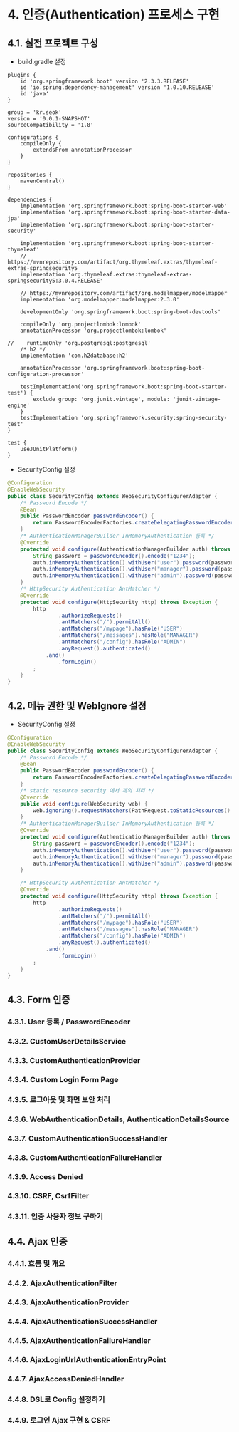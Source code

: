 # 4. 인증(Authentication) 프로세스 구현

## 4.1. 실전 프로젝트 구성

- build.gradle 설정

```
plugins {
    id 'org.springframework.boot' version '2.3.3.RELEASE'
    id 'io.spring.dependency-management' version '1.0.10.RELEASE'
    id 'java'
}

group = 'kr.seok'
version = '0.0.1-SNAPSHOT'
sourceCompatibility = '1.8'

configurations {
    compileOnly {
        extendsFrom annotationProcessor
    }
}

repositories {
    mavenCentral()
}

dependencies {
    implementation 'org.springframework.boot:spring-boot-starter-web'
    implementation 'org.springframework.boot:spring-boot-starter-data-jpa'
    implementation 'org.springframework.boot:spring-boot-starter-security'

    implementation 'org.springframework.boot:spring-boot-starter-thymeleaf'
    // https://mvnrepository.com/artifact/org.thymeleaf.extras/thymeleaf-extras-springsecurity5
    implementation 'org.thymeleaf.extras:thymeleaf-extras-springsecurity5:3.0.4.RELEASE'

    // https://mvnrepository.com/artifact/org.modelmapper/modelmapper
    implementation 'org.modelmapper:modelmapper:2.3.0'

    developmentOnly 'org.springframework.boot:spring-boot-devtools'

    compileOnly 'org.projectlombok:lombok'
    annotationProcessor 'org.projectlombok:lombok'

//    runtimeOnly 'org.postgresql:postgresql'
    /* h2 */
    implementation 'com.h2database:h2'

    annotationProcessor 'org.springframework.boot:spring-boot-configuration-processor'

    testImplementation('org.springframework.boot:spring-boot-starter-test') {
        exclude group: 'org.junit.vintage', module: 'junit-vintage-engine'
    }
    testImplementation 'org.springframework.security:spring-security-test'
}

test {
    useJUnitPlatform()
}
```

- SecurityConfig 설정 

```java
@Configuration
@EnableWebSecurity
public class SecurityConfig extends WebSecurityConfigurerAdapter {
    /* Password Encode */
    @Bean
    public PasswordEncoder passwordEncoder() {
        return PasswordEncoderFactories.createDelegatingPasswordEncoder();
    }
    /* AuthenticationManagerBuilder InMemoryAuthentication 등록 */
    @Override
    protected void configure(AuthenticationManagerBuilder auth) throws Exception {
        String password = passwordEncoder().encode("1234");
        auth.inMemoryAuthentication().withUser("user").password(password).roles("USER");
        auth.inMemoryAuthentication().withUser("manager").password(password).roles("MANAGER");
        auth.inMemoryAuthentication().withUser("admin").password(password).roles("ADMIN");
    }
    /* HttpSecurity Authentication AntMatcher */
    @Override
    protected void configure(HttpSecurity http) throws Exception {
        http
                .authorizeRequests()
                .antMatchers("/").permitAll()
                .antMatchers("/mypage").hasRole("USER")
                .antMatchers("/messages").hasRole("MANAGER")
                .antMatchers("/config").hasRole("ADMIN")
                .anyRequest().authenticated()
            .and()
                .formLogin()
        ;
    }
}
```

## 4.2. 메뉴 권한 및 WebIgnore 설정

- SecurityConfig 설정

```java
@Configuration
@EnableWebSecurity
public class SecurityConfig extends WebSecurityConfigurerAdapter {
    /* Password Encode */
    @Bean
    public PasswordEncoder passwordEncoder() {
        return PasswordEncoderFactories.createDelegatingPasswordEncoder();
    }
    /* static resource security 에서 제외 처리 */
    @Override
    public void configure(WebSecurity web) {
        web.ignoring().requestMatchers(PathRequest.toStaticResources().atCommonLocations());
    }
    /* AuthenticationManagerBuilder InMemoryAuthentication 등록 */
    @Override
    protected void configure(AuthenticationManagerBuilder auth) throws Exception {
        String password = passwordEncoder().encode("1234");
        auth.inMemoryAuthentication().withUser("user").password(password).roles("USER");
        auth.inMemoryAuthentication().withUser("manager").password(password).roles("MANAGER");
        auth.inMemoryAuthentication().withUser("admin").password(password).roles("ADMIN");
    }

    /* HttpSecurity Authentication AntMatcher */
    @Override
    protected void configure(HttpSecurity http) throws Exception {
        http
                .authorizeRequests()
                .antMatchers("/").permitAll()
                .antMatchers("/mypage").hasRole("USER")
                .antMatchers("/messages").hasRole("MANAGER")
                .antMatchers("/config").hasRole("ADMIN")
                .anyRequest().authenticated()
            .and()
                .formLogin()
        ;
    }
}
```

## 4.3. Form 인증

### 4.3.1. User 등록 / PasswordEncoder
### 4.3.2. CustomUserDetailsService
### 4.3.3. CustomAuthenticationProvider
### 4.3.4. Custom Login Form Page
### 4.3.5. 로그아웃 및 화면 보안 처리
### 4.3.6. WebAuthenticationDetails, AuthenticationDetailsSource
### 4.3.7. CustomAuthenticationSuccessHandler
### 4.3.8. CustomAuthenticationFailureHandler
### 4.3.9. Access Denied
### 4.3.10. CSRF, CsrfFilter
### 4.3.11. 인증 사용자 정보 구하기

## 4.4. Ajax 인증

### 4.4.1. 흐름 및 개요
### 4.4.2. AjaxAuthenticationFilter
### 4.4.3. AjaxAuthenticationProvider
### 4.4.4. AjaxAuthenticationSuccessHandler
### 4.4.5. AjaxAuthenticationFailureHandler
### 4.4.6. AjaxLoginUrlAuthenticationEntryPoint
### 4.4.7. AjaxAccessDeniedHandler
### 4.4.8. DSL로 Config 설정하기
### 4.4.9. 로그인 Ajax 구현 & CSRF